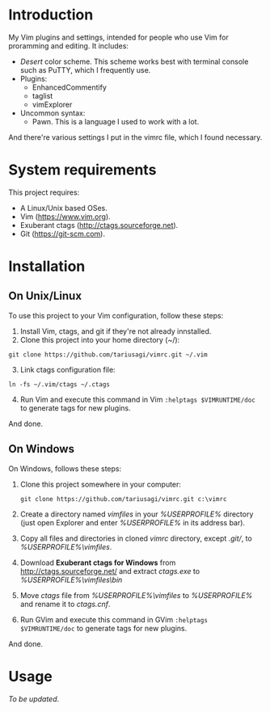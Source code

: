 # Introduction
My Vim plugins and settings, intended for people who use Vim for proramming and editing. It includes:
- *Desert* color scheme. This scheme works best with terminal console such as PuTTY, which I frequently use.
- Plugins:
	- EnhancedCommentify
	- taglist
	- vimExplorer
- Uncommon syntax:
	- Pawn. This is a language I used to work with a lot.

And there're various settings I put in the vimrc file, which I found necessary.

# System requirements
This project requires:
- A Linux/Unix based OSes.
- Vim (https://www.vim.org).
- Exuberant ctags (http://ctags.sourceforge.net).
- Git (https://git-scm.com).

# Installation
## On Unix/Linux

To use this project to your Vim configuration, follow these steps:

1. Install Vim, ctags, and git if they're not already innstalled.
2. Clone this project into your home directory (~/):

`git clone https://github.com/tariusagi/vimrc.git ~/.vim`

3. Link ctags configuration file:

`ln -fs ~/.vim/ctags ~/.ctags`

4. Run Vim and execute this command in Vim `:helptags $VIMRUNTIME/doc` to generate tags for new plugins.

And done.

## On Windows

On Windows, follows these steps:

1. Clone this project somewhere in your computer:

   `git clone https://github.com/tariusagi/vimrc.git c:\vimrc`

2. Create a directory named *vimfiles* in your *%USERPROFILE%* directory (just open Explorer and enter *%USERPROFILE%* in its address bar).

3. Copy all files and directories in cloned *vimrc* directory, except *.git/*, to *%USERPROFILE%\vimfiles*.

4. Download **Exuberant ctags for Windows** from http://ctags.sourceforge.net/ and extract *ctags.exe* to *%USERPROFILE%\vimfiles\bin*

5. Move *ctags* file from *%USERPROFILE%\vimfiles* to *%USERPROFILE%* and rename it to *ctags.cnf*.

6. Run GVim and execute this command in GVim `:helptags $VIMRUNTIME/doc` to generate tags for new plugins.

And done.

# Usage
*To be updated*.
